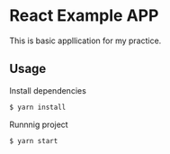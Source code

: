 # React Example APP

This is basic appllication for my practice.

## Usage

Install dependencies

```sh
$ yarn install
```

Runnnig project

```sh
$ yarn start
```

